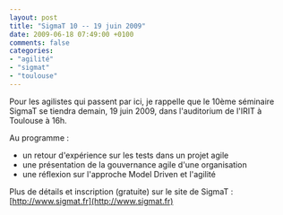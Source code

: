 ```yaml
---
layout: post
title: "SigmaT 10 -- 19 juin 2009"
date: 2009-06-18 07:49:00 +0100
comments: false
categories: 
- "agilité"
- "sigmat"
- "toulouse"
---
```

Pour les agilistes qui passent par ici, je rappelle que le 10ème séminaire SigmaT se tiendra demain, 19 juin 2009, dans l'auditorium de l'IRIT à Toulouse à 16h.

Au programme :

* un retour d'expérience sur les tests dans un projet agile
* une présentation de la gouvernance agile d'une organisation
* une réflexion sur l'approche Model Driven et l'agilité

Plus de détails et inscription (gratuite) sur le site de SigmaT : [http://www.sigmat.fr](http://www.sigmat.fr)


